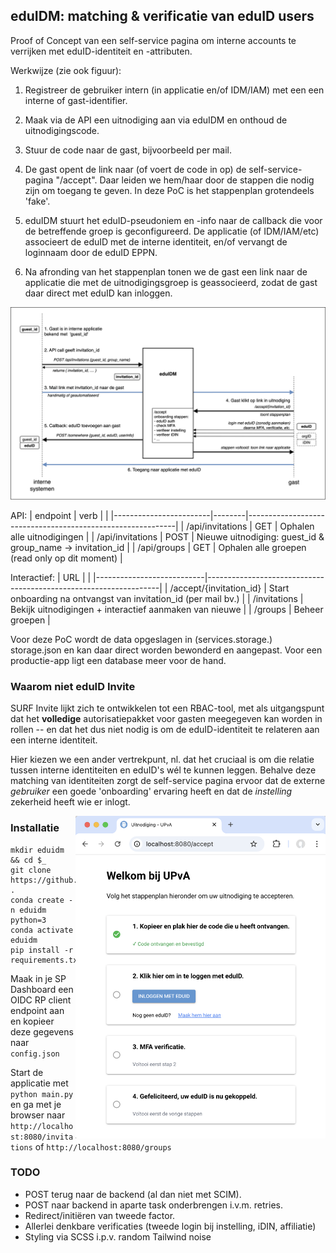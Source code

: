 ## eduIDM: matching & verificatie van eduID users

Proof of Concept van een self-service pagina om interne accounts te verrijken met eduID-identiteit en -attributen.

Werkwijze (zie ook figuur):

1. Registreer de gebruiker intern (in applicatie en/of IDM/IAM) met een een interne of gast-identifier. 

2. Maak via de API een uitnodiging aan via eduIDM en onthoud de uitnodigingscode.

3. Stuur de code naar de gast, bijvoorbeeld per mail.

4. De gast opent de link naar (of voert de code in op) de self-service-pagina "/accept". Daar leiden we hem/haar door de stappen die nodig zijn om toegang te geven. In deze PoC is het stappenplan grotendeels 'fake'. 

5. eduIDM stuurt het eduID-pseudoniem en -info naar de callback die voor de betreffende groep is geconfigureerd. De applicatie (of IDM/IAM/etc) associeert de eduID met de interne identiteit, en/of vervangt de loginnaam door de eduID EPPN. 

6. Na afronding van het stappenplan tonen we de gast een link naar de applicatie die met de uitnodigingsgroep is geassocieerd, zodat de gast daar direct met eduID kan inloggen.

![eduIDM Diagram](eduidm_diagram.png)

API:
| endpoint               | verb   |                                                            |
|------------------------|--------|------------------------------------------------------------|
| /api/invitations       | GET    | Ophalen alle uitnodigingen                                 |
| /api/invitations       | POST   | Nieuwe uitnodiging: guest_id & group_name -> invitation_id | 
| /api/groups            | GET    | Ophalen alle groepen (read only op dit moment)             |

Interactief:
| URL                       |                                                                  |
|---------------------------|------------------------------------------------------------------|
| /accept/{invitation_id}   | Start onboarding na ontvangst van invitation_id (per mail bv.)   |
| /invitations              | Bekijk uitnodigingen + interactief aanmaken van nieuwe           |
| /groups                   | Beheer groepen                                                   |

Voor deze PoC wordt de data opgeslagen in (services.storage.) storage.json en kan daar direct worden bewonderd en aangepast. Voor een productie-app ligt een database meer voor de hand.

### Waarom niet eduID Invite

SURF Invite lijkt zich te ontwikkelen tot een RBAC-tool, met als uitgangspunt dat het **volledige** autorisatiepakket voor gasten meegegeven kan worden in rollen -- en dat het dus niet nodig is om de eduID-identiteit te relateren aan een interne identiteit.

Hier kiezen we een ander vertrekpunt, nl. dat het cruciaal is om die relatie tussen interne identiteiten en eduID's wél te kunnen leggen. Behalve deze matching van identiteiten zorgt de self-service pagina ervoor dat de externe *gebruiker* een goede 'onboarding' ervaring heeft en dat de *instelling* zekerheid heeft wie er inlogt.  

<img src="screenshot.png" alt="screenshot" width="400" style="float:right;"/>

### Installatie

```
mkdir eduidm && cd $_
git clone https://github.com/kleynjan/eduIDM.git .
conda create -n eduidm python=3
conda activate eduidm
pip install -r requirements.txt
```

Maak in je SP Dashboard een OIDC RP client endpoint aan en kopieer deze gegevens naar `config.json`

Start de applicatie met `python main.py` en ga met je browser naar `http://localhost:8080/invitations` of `http://localhost:8080/groups`


### TODO
* POST terug naar de backend (al dan niet met SCIM). 
* POST naar backend in aparte task onderbrengen i.v.m. retries.
* Redirect/initiëren van tweede factor.
* Allerlei denkbare verificaties (tweede login bij instelling, iDIN, affiliatie)
* Styling via SCSS i.p.v. random Tailwind noise